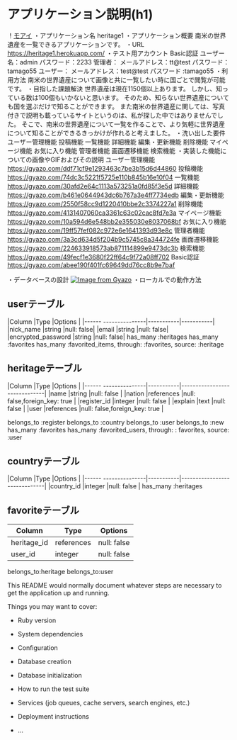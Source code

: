 # アプリケーション説明(h1)
 ！[モアイ](https://github.com/komagenn/heritage1/blob/master/image.100.jpeg)
・アプリケーション名
  heritage1
・アプリケーション概要
  南米の世界遺産を一覧できるアプリケーションです。
・URL
  https://heritage1.herokuapp.com/
・テスト用アカウント
  Basic認証
  ユーザー名：admin
  パスワード：2233
  管理者：
   メールアドレス：tt@test   パスワード：tamago55
  ユーザー：
   メールアドレス：test@test パスワード :tamago55
・利用方法
  南米の世界遺産について画像と共に一覧したい時に国ごとで閲覧が可能です。
・目指した課題解決
  世界遺産は現在1150個以上あります。
  しかし、知っている数は100個もいかないと思います。
  そのため、知らない世界遺産についても国を選ぶだけで知ることができます。
  また南米の世界遺産に関しては、写真付きで説明も載っているサイトというのは、私が探した中ではありませんでした。
  そこで、南米の世界遺産について一覧を作ることで、より気軽に世界遺産について知ることができるきっかけが作れると考えました。
・洗い出した要件
  ユーザー管理機能
  投稿機能
  一覧機能
  詳細機能
  編集・更新機能
  削除機能
  マイページ機能
  お気に入り機能
  管理者機能
  画面遷移機能
  検索機能
・実装した機能についての画像やGIFおよびその説明
ユーザー管理機能
https://gyazo.com/ddf71cf9e1293463c7be3b15d6d44860
投稿機能
https://gyazo.com/74dc3c5221f5725e110b845b16e10f04
一覧機能
https://gyazo.com/30afd2e64c1113a573251a0fd85f3e5d
詳細機能
https://gyazo.com/b461e0644943dc6b767a3e4ff7734edb
編集・更新機能
https://gyazo.com/2550f58cc9d1220410bbe2c3374227a1
削除機能
https://gyazo.com/4131407060ca3361c63c02cac8fd7e3a
マイページ機能
https://gyazo.com/10a594d6e548bb2e355030e8037068bf
お気に入り機能
https://gyazo.com/19ff57fef082c972e6e1641393d93e8c
管理者機能
https://gyazo.com/3a3cd634d5f204b9c5745c8a344724fe
画面遷移機能
https://gyazo.com/224633918573ab871114899e9473dc3b
検索機能
https://gyazo.com/49fecf1e3680f22ff64c9f72a08ff702
Basic認証
https://gyazo.com/abee190f401fc69649dd76cc8b9e7baf

・データベースの設計
[![Image from Gyazo](https://i.gyazo.com/38689c026fdad3150e91e0354ac5470e.png)](https://gyazo.com/38689c026fdad3150e91e0354ac5470e)
・ローカルでの動作方法
## userテーブル

|Column                |Type       |Options    |
|------ ---------------|-----------|-----------|
|nick_name             |string     |null: false|
|email                 |string     |null: false|
|encrypted_password    |string     |null: false|
has_many :heritages
has_many :favorites
has_many :favorited_items, through: :favorites, source: :heritage
## heritageテーブル
|Column                |Type       |Options                       |
|------ ---------------|-----------|------------------------------|
|name                  |string     |null: false                   |
|nation                |references |null: false,foreign_key: true |
|register_id           |integer    |null: false                   |
|explain               |text       |null: false                   |
|user                  |references |null: false,foreign_key: true |

belongs_to :register
belongs_to :country
belongs_to :user
belongs_to :new
has_many :favorites
has_many :favorited_users, through: : favorites, source: :user 


## countryテーブル
|Column                |Type       |Options                       |
|------ ---------------|-----------|------------------------------|
|country_id            |integer    |null: false                   |
has_many :heritages

## favoriteテーブル

|Column                |Type       |Options    |
|----------------------|-----------|-----------|
|heritage_id           |references |null: false|
|user_id               |integer    |null: false|

belongs_to:heritage
belongs_to:user

This README would normally document whatever steps are necessary to get the
application up and running.

Things you may want to cover:

* Ruby version

* System dependencies

* Configuration

* Database creation

* Database initialization

* How to run the test suite

* Services (job queues, cache servers, search engines, etc.)

* Deployment instructions

* ...
